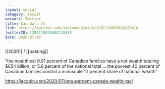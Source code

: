 ```yaml
---
layout: social
category: social
network: Twitter
title: Canada's 1%
link: https://twitter.com/steinea/status/1281110032684220418
twitterID: 1281110032684220418
date: 2020-07-08
---
```


[[2020]] / [[posting]]

"the wealthiest 0.01 percent of Canadian families have a net wealth totaling $654 billion, or 5.6 percent of the national total ... the poorest 40 percent of Canadian families control a minuscule 1.1 percent share of national wealth"

<https://jacobin.com/2020/07/one-percent-canada-wealth-tax/>
